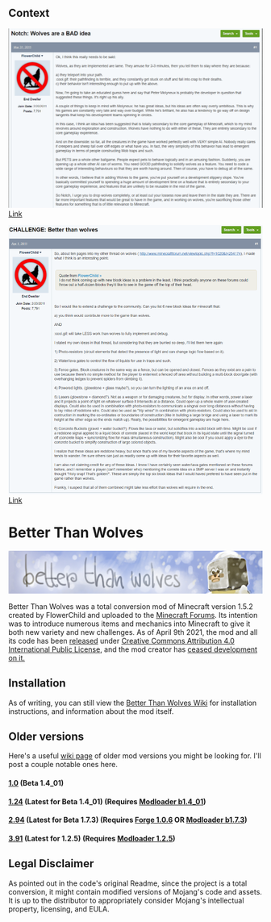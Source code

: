 ## Context
![Context #1](https://github.com/BetterThanWolves/BetterThanWolves/raw/master/docs/img/origins1.PNG)
[Link](https://www.minecraftforum.net/forums/minecraft-java-edition/survival-mode/220651-notch-wolves-are-a-bad-idea)

![Context #2](https://github.com/BetterThanWolves/BetterThanWolves/raw/master/docs/img/origins2.png)
[Link](https://www.minecraftforum.net/forums/minecraft-java-edition/suggestions/31682-challenge-better-than-wolves)

# Better Than Wolves
![Banner](https://github.com/BetterThanWolves/BetterThanWolves/raw/master/docs/img/thumbnail.png)

Better Than Wolves was a total conversion mod of Minecraft version 1.5.2 created by FlowerChild and uploaded to the [Minecraft Forums](https://www.minecraftforum.net/forums/mapping-and-modding-java-edition/minecraft-mods/1272992-better-than-wolves-total-conversion).
Its intention was to introduce numerous items and mechanics into Minecraft to give it both
new variety and new challenges. As of April 9th 2021, the mod and all its code has been [released](http://www.sargunster.com/btwforum/viewtopic.php?f=12&t=9863&p=158404)
under [Creative Commons Attribution 4.0 International Public License](https://creativecommons.org/licenses/by/4.0/),
and the mod creator has [ceased development on it.](http://www.sargunster.com/btwforum/viewtopic.php?f=3&t=9864&p=158405)

## Installation
As of writing, you can still view the [Better Than Wolves Wiki](http://www.sargunster.com/btw/index.php?title=Installation)
for installation instructions, and information about the mod itself.

## Older versions
Here's a useful [wiki page](http://sargunster.com/btw/index.php?title=Versions) of older mod versions you might be looking for. I'll post a couple notable ones here.
#### [1.0](https://www.mediafire.com/file/fsolaq1oos11s7y/BTWMod1-0.zip/file) (Beta 1.4_01)
#### [1.24](http://www.mediafire.com/file/pk95icdei38ud1z/BTWMod1-24.zip/file) (Latest for Beta 1.4_01) (Requires [Modloader b1.4_01](https://www.mediafire.com/file/6dg1bcw92s93r9a/ModLoader_B1.4_01.zip/file))
#### [2.94](http://www.mediafire.com/file/jdx0m7nrrarkmy1/BTWMod2-94.zip/file) (Latest for Beta 1.7.3) (Requires [Forge 1.0.6](https://sourceforge.net/projects/minecraftforge/files/1.0.6/) OR [Modloader b1.7.3](https://www.mediafire.com/file/vb5bq3aoitdkgx8/ModLoader_B1.7.3.zip/file))
#### [3.91](https://www.mediafire.com/file/5955vc7ccbkvc13/BTWMod3-91.zip/file) (Latest for 1.2.5) (Requires [Modloader 1.2.5](https://mcarchive.net/mods/modloader?gvsn=1.2.5))


## Legal Disclaimer
As pointed out in the code's original Readme, since the project is a total conversion, it might contain modified versions of
Mojang's code and assets. It is up to the distributor to appropriately consider Mojang's intellectual property, licensing, and EULA.
